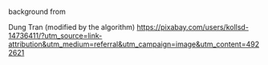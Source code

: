 background from 

Dung Tran (modified by the algorithm) https://pixabay.com/users/kollsd-14736411/?utm_source=link-attribution&utm_medium=referral&utm_campaign=image&utm_content=4922621